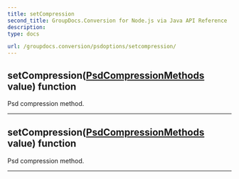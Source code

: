 ```yaml
---
title: setCompression
second_title: GroupDocs.Conversion for Node.js via Java API Reference
description: 
type: docs

url: /groupdocs.conversion/psdoptions/setcompression/
---
```


## setCompression([PsdCompressionMethods](../../psdcompressionmethods) value)  function

 Psd compression method.
 


---


## setCompression([PsdCompressionMethods](../../psdcompressionmethods) value)  function

 Psd compression method.
 


---


